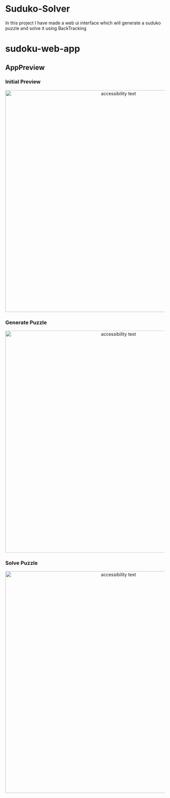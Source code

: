 # Suduko-Solver
In this project I have made a web ui interface which will generate a suduko puzzle and solve it using BackTracking
# sudoku-web-app

## AppPreview

### Initial Preview

<p align="center">
  <img src="app_preview/initial_preview.PNG" width="700" alt="accessibility text">
</p>


### Generate Puzzle

<p align="center">
  <img src="app_preview/generate_puzzle.PNG" width="700" alt="accessibility text">
</p>


### Solve Puzzle

<p align="center">
  <img src="app_preview/solve_puzzle.PNG" width="700" alt="accessibility text">
</p>
